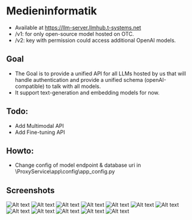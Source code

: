 # Medieninformatik
- Available at https://llm-server.llmhub.t-systems.net
- /v1: for only open-source model hosted on OTC.
- /v2: key with permission could access additional OpenAI models.

## Goal

- The Goal is to provide a unified API for all LLMs hosted by us that will handle authentication and provide a unified schema (openAI-compatible) to talk with all models.
- It support text-generation and embedding models for now.

## Todo:
- Add Multimodal API
- Add Fine-tuning API

## Howto:
- Change config of model endpoint & database uri in \ProxyService\app\config\app_config.py

## Screenshots

![Alt text](/Screenshots/Cover.png)
![Alt text](/Screenshots/Navigation.png)
![Alt text](/Screenshots/Hersteller.png)
![Alt text](/Screenshots/Modell.png)
![Alt text](/Screenshots/Ventil.png)
![Alt text](/Screenshots/Betriebpause.png)
![Alt text](/Screenshots/Einrichten.png)
![Alt text](/Screenshots/Einstellen.png)
![Alt text](/Screenshots/Fehlermeldung.png)
![Alt text](/Screenshots/Glossar1.png)
![Alt text](/Screenshots/Glossar2.png)
![Alt text](/Screenshots/Lesezeichen.png)
